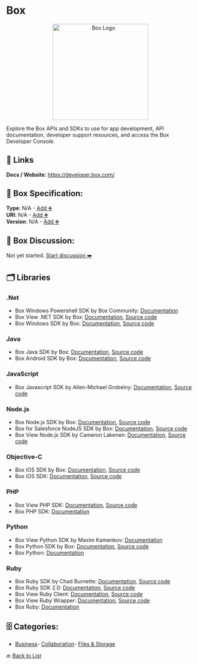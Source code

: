 # Box
<p align="center">
    <img width="256" src="https://raw.githubusercontent.com/apis-list/apis-list/main/apis/box/logo_256x256.png" alt="Box Logo"/>
</p>
Explore the Box APIs and SDKs to use for app development,
API documentation, developer support resources, and access
the Box Developer Console.

##  🔗 Links
**Docs / Website**: https://developer.box.com/

## 🧬 Box Specification:
**Type**: N/A - [Add ➕](https://github.com/apis-list/apis-list/edit/main/apis/box/box.yaml)  
**URI**: N/A - [Add ➕](https://github.com/apis-list/apis-list/edit/main/apis/box/box.yaml)  
**Version**: N/A - [Add ➕](https://github.com/apis-list/apis-list/edit/main/apis/box/box.yaml)

## 💬 Box Discussion:
Not yet started. [Start discussion ➡️](https://github.com/apis-list/apis-list/discussions/new)

## 🗂️ Libraries
### .Net
- Box Windows Powershell SDK by Box Community: [Documentation](https://github.com/box-community/box-powershell-sdk-v2)
- Box View .NET SDK by Box: [Documentation](https://box-content.readme.io/docs/view-api-sdks), [Source code](https://github.com/crocodoc/dot-net-box-view)
- Box Windows SDK by Box: [Documentation](https://github.com/box/box-windows-sdk-v2/blob/master/README.md), [Source code](https://github.com/box/box-windows-sdk-v2)
### Java
- Box Java SDK by Box: [Documentation](http://opensource.box.com/box-java-sdk/), [Source code](https://github.com/box/box-java-sdk)
- Box Android SDK by Box: [Documentation](https://github.com/box/box-android-sdk-v2/blob/master/README.md), [Source code](https://github.com/box/box-android-sdk-v2)
### JavaScript
- Box Javascript SDK by Allen-Michael Grobelny: [Documentation](https://github.com/allenmichael/box-javascript-sdk/blob/master/README.md), [Source code](https://github.com/allenmichael/box-javascript-sdk)
### Node.js
-  Box Node.js SDK by Box: [Documentation](https://www.npmjs.com/package/box-node-sdk), [Source code](https://github.com/box/box-node-sdk)
- Box for Salesforce NodeJS SDK by Box: [Documentation](https://github.com/box/box-salesforce-sdk), [Source code](https://github.com/box/box-node-sdk)
- Box View Node.js SDK by Cameron Lakenen: [Documentation](https://www.npmjs.com/package/box-view), [Source code](https://github.com/lakenen/node-box-view)
### Objective-C
- Box iOS SDK by Box: [Documentation](https://github.com/box/box-ios-sdk-v2/blob/master/README.md), [Source code](https://github.com/box/box-ios-sdk-v2)
- Box iOS SDK: [Documentation](https://github.com/box/box-ios-sdk-v2), [Source code](https://github.com/box/box-ios-sdk-v2)
### PHP
- Box View PHP SDK: [Documentation](https://github.com/donutdan4114/box-view-api), [Source code](https://github.com/donutdan4114/box-view-api)
- Box PHP SDK: [Documentation](https://github.com/brunomorency/box-php-sdk)
### Python
- Box View Python SDK by Maxim Kamenkov: [Documentation](https://github.com/caxap/python-boxview)
- Box Python SDK by Box: [Documentation](http://opensource.box.com/box-python-sdk/), [Source code](https://github.com/box/box-python-sdk)
- Box Python: [Documentation](https://github.com/tukutela/box-python)
### Ruby
- Box Ruby SDK by Chad Burnette: [Documentation](http://www.rubydoc.info/gems/boxr/Boxr/Client), [Source code](https://github.com/cburnette/boxr)
- Box Ruby SDK 2.0: [Documentation](https://github.com/attachmentsme/ruby-box), [Source code](https://github.com/attachmentsme/ruby-box)
- Box View Ruby Client: [Documentation](https://github.com/reillyforshaw/box_view), [Source code](https://github.com/reillyforshaw/box_view)
- Box View Ruby Wrapper: [Documentation](https://github.com/kntyskw/box-view-ruby), [Source code](https://github.com/kntyskw/box-view-ruby)
- Box Ruby: [Documentation](https://github.com/jvimal/box-ruby)


## 🗄️ Categories:
- [Business](https://github.com/apis-list/apis-list#business-)- [Collaboration](https://github.com/apis-list/apis-list#collaboration-)- [Files & Storage](https://github.com/apis-list/apis-list#files--storage-)

🔙  [Back to List](https://github.com/apis-list/apis-list)
